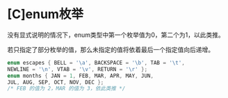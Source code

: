 # [C]enum枚举

没有显式说明的情况下，enum类型中第一个枚举值为0，第二个为1，以此类推。

若只指定了部分枚举的值，那么未指定的值将依着最后一个指定值向后递增。

```c
enum escapes { BELL = '\a', BACKSPACE = '\b', TAB = '\t',
NEWLINE = '\n', VTAB = '\v', RETURN = '\r' };
enum months { JAN = 1, FEB, MAR, APR, MAY, JUN,
JUL, AUG, SEP, OCT, NOV, DEC };
/* FEB 的值为 2，MAR 的值为 3，依此类推 */
```

